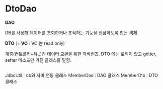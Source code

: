 # DtoDao
**DAO** 

DB를 사용해 데이터를 조회하거나 조작하는 기능을 전담하도록 만든 객체

**DTO** (= **VO** : VO 는 read only) 

계층(컨트롤러~뷰..)간 데이터 교환을 위한 자바빈즈. DTO 에는 로직이 없고 getter, setter 메소드만 가진 클래스를 말함.

##

JdbcUtil : db와 자바 연동 클래스
MemberDao : DAO 클래스
MemberDto : DTO 클래스
